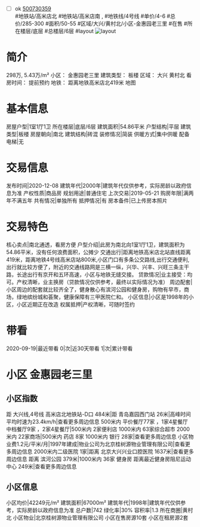 - [ ] ok [500730359](https://bj.5i5j.com/ershoufang/500730359.html)  
 #地铁站/高米店北 #地铁站/高米店南 ,  #地铁线/4号线
#单价/4-6 #总价/285-300 #面积/50-55   #区域/大兴/黄村北/小区-金惠园老三里 #在售 #所在楼层/底层 #总楼层/6层 #layout 
![layout](http://image2.5i5j.com//group2/M00/F5/59/CgqJNF7c-mGAB4sBAAGD4hzlW5k685.jpg_P5.jpg) 
# 简介 
 298万,  5.43万/m² 
小区： 金惠园老三里
建筑类型： 板楼
区域： 大兴 黄村北
看房时间： 提前预约
地铁： 距离地铁高米店北419米 地图
# 基本信息 
 房屋户型|1室1厅1卫
所在楼层|底层/6层
建筑面积|54.86平米
户型结构|平层
建筑类型|板楼
房屋朝向|南北
建筑结构|砖混
装修情况|简装
供暖方式|集中供暖
配备电梯|无
# 交易信息 
 发布时间|2020-12-08
建筑年代|2000年|建筑年代仅供参考，实际房龄以政府信息为准
产权性质|商品房
规划用途|普通住宅
上次交易|2019-05-21
购房年限|满两年不满五年
共有情况|单独所有
抵押情况|有
房本备件|已上传房本照片
# 交易特色 
 核心卖点|南北通透，看房方便
户型介绍|此房为南北向1室1厅1卫，建筑面积为54.86平米，没有任何浪费面积，公摊少
交通出行|距离地铁高米店北站直线距离419米，距离地铁4号线高米店站800米,小区门口有多条公交路线,出行交通便利,出行就比较方便了，附近的交通线路网是三横一纵，兴华、兴丰、兴旺三条主干路，长途出行有京开和五环高速，小区与地铁无缝交接。
贷款情况|业主接受：均可。产权清晰，业主换房（贷款情况仅供参考，最终以实际情况为准）
周边配套|小区周边的配套就比较齐全了，健身散心有滨河公园和健身房，购物有早市，商场，绿地缤纷城和荟聚，健康保障有三甲医院仁和。
小区信息|小区是1998年的小区，小区近期正在改造
权属抵押|产权清晰，可随时签约
# 带看 
 2020-09-19|最近带看	 0|次|近30天带看	 1|次|累计带看
# 小区 金惠园老三里
## 小区指数 
 距 大兴线,4号线 高米店北地铁站-D口 484米|距 青岛嘉园西门站 26米|高峰时间平均时速为23.4km/h|查看更多周边信息
500米内 平价餐厅77家 ，1家4星餐厅
中档餐厅9家 ，2家4星餐厅|500米内 2家便利店
1000米内 63家综合超市
2000米内 22家商场|500米内 药店 8家
1000米内 银行 28家|查看更多周边信息
小区物业费1.2元/平米/月|1997年建成|物业公司为北京桂树源物业管理有限公司|查看更多周边信息
2000米内二级医院 1家|距离 北京大兴兴业口腔医院  1637米|查看更多周边信息
距离 滨河公园 379米|1000米内 36家 健身房
距离最近健身房阻尼运动中心 249米|查看更多周边信息
## 小区信息 
 小区均价|42249元/m²
建筑面积|67000m²
建筑年代|1998年|建筑年代仅供参考，实际房龄以政府信息为准
总户数|742
绿化率|30%
容积率|1.3
所在商圈|黄村北
小区物业|北京桂树源物业管理有限公司
小区在售房源10套
小区在租房源2套
